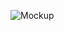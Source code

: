 ![Mockup](https://user-images.githubusercontent.com/96593576/147348811-99b7c7fe-f9e9-4f05-8a6d-50f863c0aba7.png)
